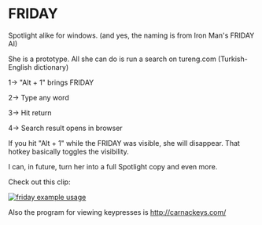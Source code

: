 # FRIDAY
Spotlight alike for windows. (and yes, the naming is from Iron Man's FRIDAY AI)



She is a prototype. All she can do is run a search on tureng.com (Turkish-English dictionary)

1-> "Alt + 1" brings FRIDAY

2-> Type any word

3-> Hit return

4-> Search result opens in browser

If you hit "Alt + 1" while the FRIDAY was visible, she will disappear. That hotkey basically toggles the visibility.

I can, in future, turn her into a full Spotlight copy and even more.


Check out this clip:

[![friday example usage](http://img.youtube.com/vi/1eJDl4ln5cA/0.jpg)](http://www.youtube.com/watch?v=1eJDl4ln5cA)

Also the program for viewing keypresses is http://carnackeys.com/
